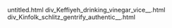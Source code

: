 untitled.html
div_Keffiyeh_drinking_vinegar_vice__.html
div_Kinfolk_schlitz_gentrify_authentic__.html
